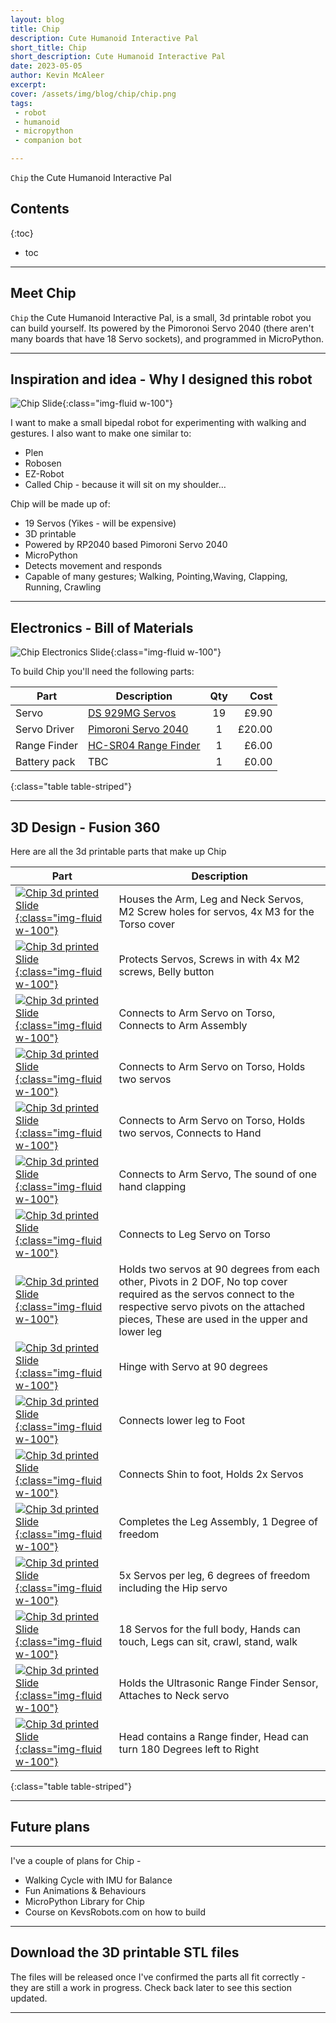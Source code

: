 ```yaml
---
layout: blog
title: Chip
description: Cute Humanoid Interactive Pal
short_title: Chip
short_description: Cute Humanoid Interactive Pal
date: 2023-05-05
author: Kevin McAleer
excerpt: 
cover: /assets/img/blog/chip/chip.png
tags: 
 - robot
 - humanoid
 - micropython
 - companion bot

---
```


`Chip` the Cute Humanoid Interactive Pal

## Contents

{:toc}
* toc

---

## Meet Chip

`Chip` the Cute Humanoid Interactive Pal, is a small, 3d printable robot you can build yourself. Its powered by the Pimoronoi Servo 2040 (there aren't many boards that have 18 Servo sockets), and programmed in MicroPython.

---

## Inspiration and idea - Why I designed this robot

![Chip Slide](/assets/img/blog/chip/chip03.jpg){:class="img-fluid w-100"}

I want to make a small bipedal robot for experimenting with walking and gestures.
I also want to make one similar to:

* Plen
* Robosen
* EZ-Robot
* Called Chip - because it will sit on my shoulder…

Chip will be made up of:

* 19 Servos (Yikes - will be expensive)
* 3D printable
* Powered by RP2040 based Pimoroni Servo 2040
* MicroPython
* Detects movement and responds
* Capable of many gestures; Walking, Pointing,Waving, Clapping, Running, Crawling

---

## Electronics - Bill of Materials

![Chip Electronics Slide](/assets/img/blog/chip/chip04.jpg){:class="img-fluid w-100"}

To build Chip you'll need the following parts:

Part         | Description                                                                           | Qty |   Cost
-------------|---------------------------------------------------------------------------------------|:---:|------:
Servo        | [DS 929MG Servos](https://shop.pimoroni.com/products/ds-929mg-digital-servo)          | 19  |  £9.90
Servo Driver | [Pimoroni Servo 2040](collabs.shop/muhuwr)                                            |  1  | £20.00
Range Finder | [HC-SR04 Range Finder](https://shop.pimoroni.com/products/ultrasonic-distance-sensor) |  1  |  £6.00
Battery pack | TBC                                                                                   |  1  |  £0.00
{:class="table table-striped"}

---

## 3D Design - Fusion 360

Here are all the 3d printable parts that make up Chip

Part                                                                                                                     | Description
-------------------------------------------------------------------------------------------------------------------------|------------------------------------------------------------------------------------------
[![Chip 3d printed Slide](/assets/img/blog/chip/chip05.jpg){:class="img-fluid w-100"}](/assets/img/blog/chip/chip05.jpg) | Houses the Arm, Leg and Neck Servos, M2 Screw holes for servos, 4x M3 for the Torso cover
[![Chip 3d printed Slide](/assets/img/blog/chip/chip07.jpg){:class="img-fluid w-100"}](/assets/img/blog/chip/chip07.jpg) | Protects Servos, Screws in with 4x M2 screws, Belly button
[![Chip 3d printed Slide](/assets/img/blog/chip/chip08.jpg){:class="img-fluid w-100"}](/assets/img/blog/chip/chip08.jpg) | Connects to Arm Servo on Torso, Connects to Arm Assembly
[![Chip 3d printed Slide](/assets/img/blog/chip/chip09.jpg){:class="img-fluid w-100"}](/assets/img/blog/chip/chip09.jpg) | Connects to Arm Servo on Torso, Holds two servos
[![Chip 3d printed Slide](/assets/img/blog/chip/chip10.jpg){:class="img-fluid w-100"}](/assets/img/blog/chip/chip10.jpg) | Connects to Arm Servo on Torso, Holds two servos, Connects to Hand
[![Chip 3d printed Slide](/assets/img/blog/chip/chip11.jpg){:class="img-fluid w-100"}](/assets/img/blog/chip/chip11.jpg) | Connects to Arm Servo, The sound of one hand clapping
[![Chip 3d printed Slide](/assets/img/blog/chip/chip12.jpg){:class="img-fluid w-100"}](/assets/img/blog/chip/chip12.jpg) | Connects to Leg Servo on Torso
[![Chip 3d printed Slide](/assets/img/blog/chip/chip13.jpg){:class="img-fluid w-100"}](/assets/img/blog/chip/chip13.jpg) | Holds two servos at 90 degrees from each other, Pivots in 2 DOF, No top cover required as the servos connect to the respective servo pivots on the attached pieces, These are used in the upper and lower leg
[![Chip 3d printed Slide](/assets/img/blog/chip/chip14.jpg){:class="img-fluid w-100"}](/assets/img/blog/chip/chip14.jpg) | Hinge with Servo at 90 degrees
[![Chip 3d printed Slide](/assets/img/blog/chip/chip15.jpg){:class="img-fluid w-100"}](/assets/img/blog/chip/chip15.jpg) | Connects lower leg to Foot
[![Chip 3d printed Slide](/assets/img/blog/chip/chip16.jpg){:class="img-fluid w-100"}](/assets/img/blog/chip/chip16.jpg) | Connects Shin to foot, Holds 2x Servos
[![Chip 3d printed Slide](/assets/img/blog/chip/chip17.jpg){:class="img-fluid w-100"}](/assets/img/blog/chip/chip17.jpg) | Completes the Leg Assembly, 1 Degree of freedom
[![Chip 3d printed Slide](/assets/img/blog/chip/chip18.jpg){:class="img-fluid w-100"}](/assets/img/blog/chip/chip18.jpg) | 5x Servos per leg, 6 degrees of freedom including the Hip servo
[![Chip 3d printed Slide](/assets/img/blog/chip/chip19.jpg){:class="img-fluid w-100"}](/assets/img/blog/chip/chip19.jpg) | 18 Servos for the full body, Hands can touch, Legs can sit, crawl, stand, walk
[![Chip 3d printed Slide](/assets/img/blog/chip/chip20.jpg){:class="img-fluid w-100"}](/assets/img/blog/chip/chip20.jpg) | Holds the Ultrasonic Range Finder Sensor, Attaches to Neck servo
[![Chip 3d printed Slide](/assets/img/blog/chip/chip21.jpg){:class="img-fluid w-100"}](/assets/img/blog/chip/chip21.jpg) | Head contains a Range finder, Head can turn 180 Degrees left to Right
{:class="table table-striped"}

---

## Future plans

---

I've a couple of plans for Chip -

* Walking Cycle with IMU for Balance
* Fun Animations & Behaviours
* MicroPython Library for Chip
* Course on KevsRobots.com on how to build

---

## Download the 3D printable STL files

The files will be released once I've confirmed the parts all fit correctly - they are still a work in progress. Check back later to see this section updated.

---
